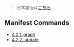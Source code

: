 > 日本語版は[こちら](https://doc.poac.pm/ja/commands/manifest-commands/)

## Manifest Commands

* [4.2.1. graph](graph.md)
* [4.2.2. update](update.md)
